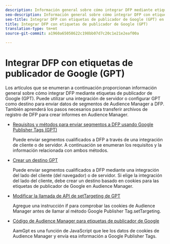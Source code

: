 ```yaml
---
description: Información general sobre cómo integrar DFP mediante etiquetas de publicador de Google (GPT).
seo-description: Información general sobre cómo integrar DFP con etiquetas de publicador de Google (GPT) en Adobe Audience Manager (AAM).
seo-title: Integrar DFP con etiquetas de publicador de Google (GPT) en Adobe Audience Manager (AAM)
title: Integrar DFP con etiquetas de publicador de Google (GPT)
translation-type: tm+mt
source-git-commit: a1960a65058622c198bb07d7c20c1e21e2eaf00a

---
```



# Integrar DFP con etiquetas de publicador de Google (GPT)

Los artículos que se enumeran a continuación proporcionan información general sobre cómo integrar DFP mediante etiquetas de publicador de Google (GPT). Puede utilizar una integración de servidor o configurar GPT como destino para enviar datos de segmentos de Audience Manager a DFP. También aprenderá los pasos necesarios para transferir archivos de registro de DFP para crear informes en Audience Manager.

* [Requisitos y métodos para enviar segmentos a DFP usando Google Publisher Tags (GPT)](/help/using/integration/gpt-aam-destination/gpt-aam-requirements.md)

   Puede enviar segmentos cualificados a DFP a través de una integración de cliente o de servidor. A continuación se enumeran los requisitos y la información relacionada con ambos métodos.

* [Crear un destino GPT](/help/using/integration/gpt-aam-destination/gpt-aam-create-destination.md)

   Puede enviar segmentos cualificados a DFP mediante una integración del lado del cliente (del navegador) o de servidor. Si elige la integración del lado del cliente, debe crear un destino basado en cookies para las etiquetas de publicador de Google en Audience Manager.

* [Modificar la llamada de API de setTargeting de GPT](/help/using/integration/gpt-aam-destination/gpt-aam-modify-api.md)

   Agregue una instrucción if para comprobar las cookies de Audience Manager antes de llamar al método Google Publisher Tag.setTargeting.

* [Código de Audience Manager para etiquetas de publicador de Google](/help/using/integration/gpt-aam-destination/gpt-aam-aamgpt-code.md)

   AamGpt es una función de JavaScript que lee los datos de cookies de Audience Manager y envía esa información a Google Publisher Tags.
